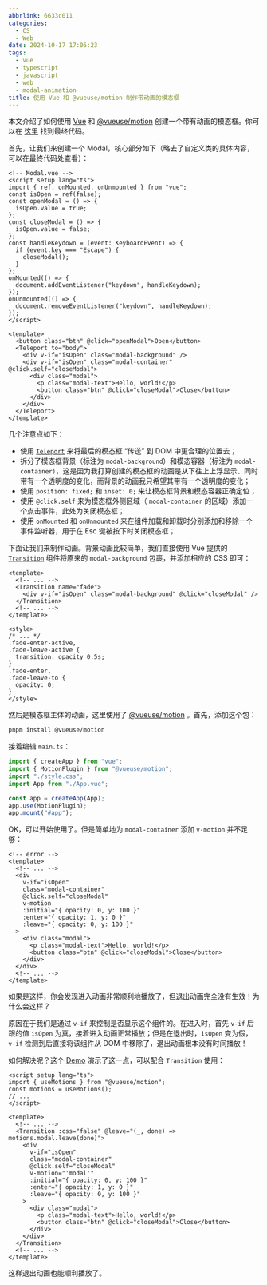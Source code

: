 ```yaml
---
abbrlink: 6633c011
categories:
  - CS
  - Web
date: 2024-10-17 17:06:23
tags:
  - vue
  - typescript
  - javascript
  - web
  - modal-animation
title: 使用 Vue 和 @vueuse/motion 制作带动画的模态框
---
```


本文介绍了如何使用 [Vue](https://cn.vuejs.org/) 和 [@vueuse/motion](https://motion.vueuse.org/) 创建一个带有动画的模态框。你可以在 [这里](https://github.com/BlockLune/modal-animation-demo/tree/main/modal-animation-demo-vue) 找到最终代码。

<!--more-->

首先，让我们来创建一个 Modal，核心部分如下（略去了自定义类的具体内容，可以在最终代码处查看）：

```vue
<!-- Modal.vue -->
<script setup lang="ts">
import { ref, onMounted, onUnmounted } from "vue";
const isOpen = ref(false);
const openModal = () => {
  isOpen.value = true;
};
const closeModal = () => {
  isOpen.value = false;
};
const handleKeydown = (event: KeyboardEvent) => {
  if (event.key === "Escape") {
    closeModal();
  }
};
onMounted(() => {
  document.addEventListener("keydown", handleKeydown);
});
onUnmounted(() => {
  document.removeEventListener("keydown", handleKeydown);
});
</script>

<template>
  <button class="btn" @click="openModal">Open</button>
  <Teleport to="body">
    <div v-if="isOpen" class="modal-background" />
    <div v-if="isOpen" class="modal-container" @click.self="closeModal">
      <div class="modal">
        <p class="modal-text">Hello, world!</p>
        <button class="btn" @click="closeModal">Close</button>
      </div>
    </div>
  </Teleport>
</template>
```

几个注意点如下：

- 使用 [`Teleport`](https://cn.vuejs.org/guide/built-ins/teleport) 来将最后的模态框 “传送” 到 DOM 中更合理的位置去；
- 拆分了模态框背景（标注为 `modal-background`）和模态容器（标注为 `modal-container`），这是因为我打算创建的模态框的动画是从下往上上浮显示、同时带有一个透明度的变化，而背景的动画我只希望其带有一个透明度的变化；
- 使用 `position: fixed;` 和 `inset: 0;` 来让模态框背景和模态容器正确定位；
- 使用 `@click.self` 来为模态框外侧区域（ `modal-container` 的区域）添加一个点击事件，此处为关闭模态框；
- 使用 `onMounted` 和 `onUnmounted` 来在组件加载和卸载时分别添加和移除一个事件监听器，用于在 Esc 键被按下时关闭模态框；

下面让我们来制作动画。背景动画比较简单，我们直接使用 Vue 提供的 [`Transition`](https://cn.vuejs.org/guide/built-ins/transition) 组件将原来的 `modal-background` 包裹，并添加相应的 CSS 即可：

```vue
<template>
  <!-- ... -->
  <Transition name="fade">
    <div v-if="isOpen" class="modal-background" @click="closeModal" />
  </Transition>
  <!-- ... -->
</template>

<style>
/* ... */
.fade-enter-active,
.fade-leave-active {
  transition: opacity 0.5s;
}
.fade-enter,
.fade-leave-to {
  opacity: 0;
}
</style>
```

然后是模态框主体的动画，这里使用了 [@vueuse/motion](https://motion.vueuse.org/) 。首先，添加这个包：

```bash
pnpm install @vueuse/motion
```

接着编辑 `main.ts`：

```ts
import { createApp } from "vue";
import { MotionPlugin } from "@vueuse/motion";
import "./style.css";
import App from "./App.vue";

const app = createApp(App);
app.use(MotionPlugin);
app.mount("#app");
```

OK，可以开始使用了。但是简单地为 `modal-container` 添加 `v-motion` 并不足够：

```vue
<!-- error -->
<template>
  <!-- ... -->
  <div
    v-if="isOpen"
    class="modal-container"
    @click.self="closeModal"
    v-motion
    :initial="{ opacity: 0, y: 100 }"
    :enter="{ opacity: 1, y: 0 }"
    :leave="{ opacity: 0, y: 100 }"
  >
    <div class="modal">
      <p class="modal-text">Hello, world!</p>
      <button class="btn" @click="closeModal">Close</button>
    </div>
  </div>
  <!-- ... -->
</template>
```

如果是这样，你会发现进入动画非常顺利地播放了，但退出动画完全没有生效！为什么会这样？

原因在于我们是通过 `v-if` 来控制是否显示这个组件的。在进入时，首先 `v-if` 后跟的值 `isOpen` 为真，接着进入动画正常播放；但是在退出时，`isOpen` 变为假，`v-if` 检测到后直接将该组件从 DOM 中移除了，退出动画根本没有时间播放！

如何解决呢？这个 [Demo](https://vueuse-motion-demo.netlify.app/) 演示了这一点，可以配合 `Transition` 使用：

```vue
<script setup lang="ts">
import { useMotions } from "@vueuse/motion";
const motions = useMotions();
// ...
</script>

<template>
  <!-- ... -->
  <Transition :css="false" @leave="(_, done) => motions.modal.leave(done)">
    <div
      v-if="isOpen"
      class="modal-container"
      @click.self="closeModal"
      v-motion="'modal'"
      :initial="{ opacity: 0, y: 100 }"
      :enter="{ opacity: 1, y: 0 }"
      :leave="{ opacity: 0, y: 100 }"
    >
      <div class="modal">
        <p class="modal-text">Hello, world!</p>
        <button class="btn" @click="closeModal">Close</button>
      </div>
    </div>
  </Transition>
  <!-- ... -->
</template>
```

这样退出动画也能顺利播放了。
